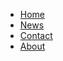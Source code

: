<html>
  <head>
  <title></title>
  <link href="style.css" rel="stylesheet" type="text/css">
  </head>
  
  <body>

<ul>
  <li><a href="default.asp">Home</a></li>
  <li><a href="news.asp">News</a></li>
  <li><a href="contact.asp">Contact</a></li>
  <li><a href="about.asp">About</a></li>
</ul>
<img href="">
</body>
</html>
